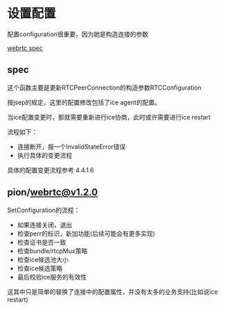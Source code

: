 # 设置配置

配置configuration很重要，因为她是构造连接的参数

[webrtc spec](https://www.w3.org/TR/webrtc/#dom-rtcpeerconnection-setconfiguration)

## spec

这个函数主要是更新RTCPeerConnection的构造参数RTCConfiguration

按jsep的规定，这里的配置修改包括了ice agent的配置。

当ice配置变更时，那就需要重新进行ice协商，此时或许需要进行ice restart

流程如下：

- 连接断开，报一个InvalidStateError错误
- 执行具体的变更流程

具体的配置变更流程参考 4.4.1.6

## pion/webrtc@v1.2.0

SetConfiguration的流程：

- 如果连接关闭，退出
- 检查perr的标识，新加功能(后续可能会有更多实现)
- 检查证书是否一致
- 检查bundle/rtcpMux策略
- 检查ice候选池大小
- 检查ice候选策略
- 最后校验ice服务的有效性

这其中只是简单的替换了连接中的配置属性，并没有太多的业务支持(比如说ice restart)
